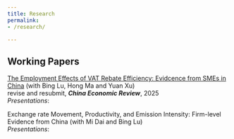 ```yaml
---
title: Research
permalink: 
- /research/

---
```



## Working Papers
[The Employment Effects of VAT Rebate Efficiency: Evidcence from SMEs in China]() (with Bing Lu, Hong Ma and Yuan Xu)<br/>
revise and resubmit, ***China Economic Review***, 2025<br/>
*Presentations*:

Exchange rate Movement, Productivity, and Emission Intensity: Firm-level Evidence from China (with Mi Dai and Bing Lu)<br/>
*Presentations*:








 
